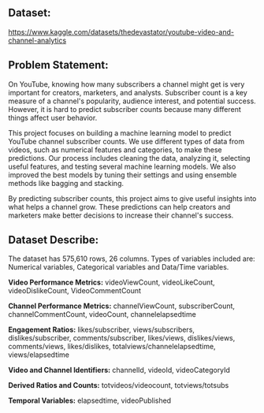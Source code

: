 ## Dataset: 
https://www.kaggle.com/datasets/thedevastator/youtube-video-and-channel-analytics

## Problem Statement:

On YouTube, knowing how many subscribers a channel might get is very important for creators, marketers, and analysts. Subscriber count is a key measure of a channel's popularity, audience interest, and potential success. However, it is hard to predict subscriber counts because many different things affect user behavior.

This project focuses on building a machine learning model to predict YouTube channel subscriber counts. We use different types of data from videos, such as numerical features and categories, to make these predictions. Our process includes cleaning the data, analyzing it, selecting useful features, and testing several machine learning models. We also improved the best models by tuning their settings and using ensemble methods like bagging and stacking.

By predicting subscriber counts, this project aims to give useful insights into what helps a channel grow. These predictions can help creators and marketers make better decisions to increase their channel's success.


## Dataset Describe:

The dataset has 575,610 rows, 26 columns. Types of variables included are: Numerical variables, Categorical variables and Data/Time variables.

**Video Performance Metrics:**
videoViewCount, videoLikeCount, videoDislikeCount, VideoCommentCount

**Channel Performance Metrics:**
channelViewCount, subscriberCount, channelCommentCount, videoCount, channelelapsedtime

**Engagement Ratios:**
likes/subscriber, views/subscribers, dislikes/subscriber, comments/subscriber, likes/views, dislikes/views, comments/views, likes/dislikes, totalviews/channelelapsedtime, views/elapsedtime

**Video and Channel Identifiers:**
channelId, videoId, videoCategoryId

**Derived Ratios and Counts:**
totvideos/videocount, totviews/totsubs

**Temporal Variables:**
elapsedtime, videoPublished
